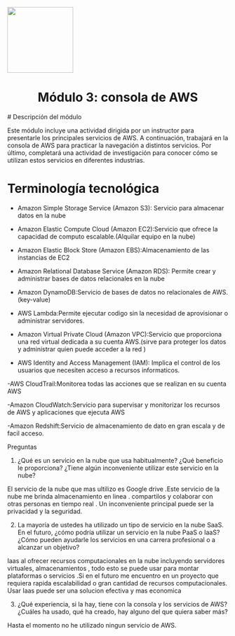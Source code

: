 <p align="left">
  <img src="https://semanadelcannabis.cayetano.edu.pe/assets/img/logo-upch.png" width="150">
  <h1 align="center">Módulo 3: consola de AWS</h1>
</p>
# Descripción del módulo

Este módulo incluye una actividad dirigida por un instructor para presentarle los principales servicios de AWS. A continuación, trabajará en la consola de AWS para practicar la navegación a distintos servicios. Por último, completará una actividad de investigación para conocer cómo se utilizan estos servicios en diferentes industrias.

# Terminología tecnológica
- Amazon Simple Storage Service (Amazon S3): Servicio para almacenar datos en la nube

- Amazon Elastic Compute Cloud (Amazon EC2):Servicio que ofrece la capacidad de computo escalable.(Alquilar equipo en la nube)

- Amazon Elastic Block Store (Amazon EBS):Almacenamiento de las instancias de EC2

- Amazon Relational Database Service (Amazon RDS): Permite crear y administrar bases de datos relacionales en la nube

- Amazon DynamoDB:Servicio de bases de datos no relacionales de AWS.(key-value)

- AWS Lambda:Permite ejecutar codigo sin la necesidad de aprovisionar o administrar servidores.

- Amazon Virtual Private Cloud (Amazon VPC):Servicio que proporciona una red virtual dedicada a su cuenta AWS.(sirve para proteger los datos y administrar quien puede acceder a la red )
  
- AWS Identity and Access Management (IAM): Implica el control de los usuarios que necesiten acceso a recursos informaticos.

-AWS CloudTrail:Monitorea todas las acciones que se realizan en su cuenta AWS

-Amazon CloudWatch:Servicio para supervisar y monitorizar los recursos de AWS y aplicaciones que ejecuta AWS

-Amazon Redshift:Servicio de almacenamiento de dato en gran escala y de facil acceso.

Preguntas

1. ¿Qué es un servicio en la nube que usa habitualmente? ¿Qué beneficio le proporciona? ¿Tiene algún inconveniente utilizar este servicio en la nube?

El servicio de la nube que mas ultilizo es Google drive .Este servicio de la nube me brinda almacenamiento  en linea . compartilos y colaborar con otras personas en tiempo real . Un inconveniente principal puede ser la privacidad y la seguridad.

2.  La mayoría de ustedes ha utilizado un tipo de servicio en la nube SaaS. En el futuro, ¿cómo podría utilizar un servicio en la nube PaaS o IaaS? ¿Cómo pueden ayudarle los servicios en una carrera profesional o a alcanzar un objetivo? 

Iaas al ofrecer recursos computacionales en la nube incluyendo servidores virtuales, almacenamientos , todo esto se puede usar para montar plataformas o servicios .Si en el futuro me encuentro en un proyecto que requiera rapida escalabilidad o gran cantidad de recursos computacionales. Usar Iaas puede ser una solucion efectiva y mas economica 


3. ¿Qué experiencia, si la hay, tiene con la consola y los servicios de AWS? ¿Cuáles ha usado, qué ha creado, hay alguno del que quiera saber más? 

Hasta el momento no he utilizado ningun servicio de AWS.



